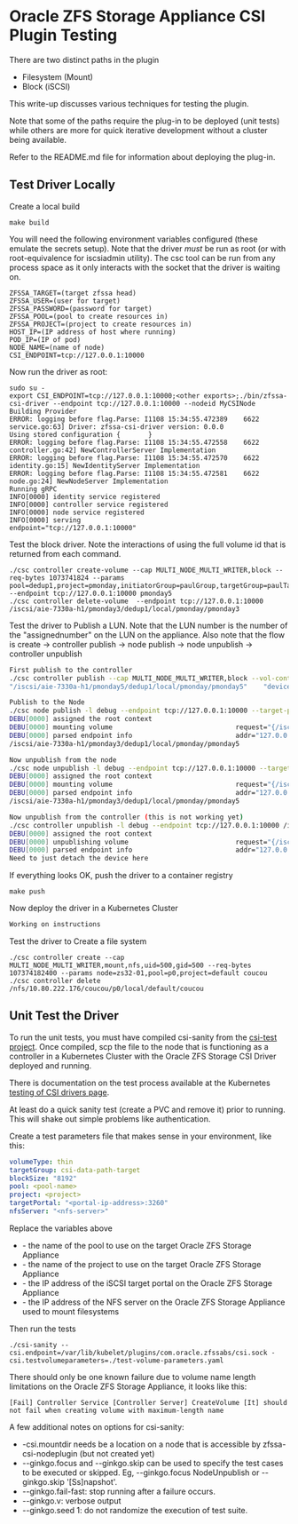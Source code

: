 # Oracle ZFS Storage Appliance CSI Plugin Testing

There are two distinct paths in the plugin
* Filesystem (Mount)
* Block (iSCSI)

This write-up discusses various techniques for testing the plugin.

Note that some of the paths require the plug-in to be deployed (unit tests) while others are more for quick iterative development without
a cluster being available.

Refer to the README.md file for information about deploying the plug-in.

## Test Driver Locally

Create a local build
```
make build
```

You will need the following environment variables configured (these emulate the secrets setup). Note that
the driver *must* be run as root (or with root-equivalence for iscsiadmin utility). The csc tool can be run
from any process space as it only interacts with the socket that the driver is waiting on.

```
ZFSSA_TARGET=(target zfssa head)
ZFSSA_USER=(user for target)
ZFSSA_PASSWORD=(password for target)
ZFSSA_POOL=(pool to create resources in)
ZFSSA_PROJECT=(project to create resources in)
HOST_IP=(IP address of host where running)
POD_IP=(IP of pod)
NODE_NAME=(name of node)
CSI_ENDPOINT=tcp://127.0.0.1:10000
```

Now run the driver as root:

```
sudo su -
export CSI_ENDPOINT=tcp://127.0.0.1:10000;<other exports>;./bin/zfssa-csi-driver --endpoint tcp://127.0.0.1:10000 --nodeid MyCSINode
Building Provider
ERROR: logging before flag.Parse: I1108 15:34:55.472389    6622 service.go:63] Driver: zfssa-csi-driver version: 0.0.0
Using stored configuration {       }
ERROR: logging before flag.Parse: I1108 15:34:55.472558    6622 controller.go:42] NewControllerServer Implementation
ERROR: logging before flag.Parse: I1108 15:34:55.472570    6622 identity.go:15] NewIdentityServer Implementation
ERROR: logging before flag.Parse: I1108 15:34:55.472581    6622 node.go:24] NewNodeServer Implementation
Running gRPC
INFO[0000] identity service registered                  
INFO[0000] controller service registered                
INFO[0000] node service registered                      
INFO[0000] serving                                       endpoint="tcp://127.0.0.1:10000"

```

Test the block driver. Note the interactions of using the full volume id that is returned from each command.
```
./csc controller create-volume --cap MULTI_NODE_MULTI_WRITER,block --req-bytes 1073741824 --params pool=dedup1,project=pmonday,initiatorGroup=paulGroup,targetGroup=paulTargetGroup,blockSize=8192 --endpoint tcp://127.0.0.1:10000 pmonday5
./csc controller delete-volume  --endpoint tcp://127.0.0.1:10000 /iscsi/aie-7330a-h1/pmonday3/dedup1/local/pmonday/pmonday3
```

Test the driver to Publish a LUN. Note that the LUN number is the number of the "assignednumber" on the
LUN on the appliance. Also note that the flow is create -> controller publish -> node publish -> node unpublish -> controller unpublish
```bash
First publish to the controller
./csc controller publish --cap MULTI_NODE_MULTI_WRITER,block --vol-context targetPortal=10.80.44.165:3260,discoveryCHAPAuth=false,sessionCHAPAuth=false,portals=[],iscsiInterface=default --node-id worknode  /iscsi/aie-7330a-h1/pmonday5/dedup1/local/pmonday/pmonday5
"/iscsi/aie-7330a-h1/pmonday5/dedup1/local/pmonday/pmonday5"    "devicePath"="/dev/disk/by-path/ip-10.80.44.165:3260-iscsi-iqn.1986-03.com.sun:02:ab7b55fa-53ee-e5ab-98e1-fad3cc29ae57-lun-13"

Publish to the Node
./csc node publish -l debug --endpoint tcp://127.0.0.1:10000 --target-path /mnt/iscsi --pub-context "devicePath"="/dev/disk/by-path/ip-10.80.44.165:3260-iscsi-iqn.1986-03.com.sun:02:ab7b55fa-53ee-e5ab-98e1-fad3cc29ae57-lun-13"  --cap MULTI_NODE_MULTI_WRITER,block --vol-context targetPortal=10.80.44.165:3260,discoveryCHAPAuth=false,sessionCHAPAuth=false,portals=[],iscsiInterface=default /iscsi/aie-7330a-h1/pmonday3/dedup1/local/pmonday/pmonday5
DEBU[0000] assigned the root context                    
DEBU[0000] mounting volume                               request="{/iscsi/aie-7330a-h1/pmonday3/dedup1/local/pmonday/pmonday5 map[devicePath:/dev/disk/by-path/ip-10.80.44.165:3260-iscsi-iqn.1986-03.com.sun:02:ab7b55fa-53ee-e5ab-98e1-fad3cc29ae57-lun-13]  /mnt/iscsi block:<> access_mode:<mode:MULTI_NODE_MULTI_WRITER >  false map[] map[discoveryCHAPAuth:false iscsiInterface:default portals:[] sessionCHAPAuth:false targetPortal:10.80.44.165:3260] {} [] 0}"
DEBU[0000] parsed endpoint info                          addr="127.0.0.1:10000" proto=tcp timeout=1m0s
/iscsi/aie-7330a-h1/pmonday3/dedup1/local/pmonday/pmonday5

Now unpublish from the node
./csc node unpublish -l debug --endpoint tcp://127.0.0.1:10000 --target-path /mnt/iscsi  /iscsi/aie-7330a-h1/pmonday3/dedup1/local/pmonday/pmonday5
DEBU[0000] assigned the root context                    
DEBU[0000] mounting volume                               request="{/iscsi/aie-7330a-h1/pmonday3/dedup1/local/pmonday/pmonday5 /mnt/iscsi {} [] 0}"
DEBU[0000] parsed endpoint info                          addr="127.0.0.1:10000" proto=tcp timeout=1m0s
/iscsi/aie-7330a-h1/pmonday3/dedup1/local/pmonday/pmonday5

Now unpublish from the controller (this is not working yet)
./csc controller unpublish -l debug --endpoint tcp://127.0.0.1:10000 /iscsi/aie-7330a-h1/pmonday3/dedup1/local/pmonday/pmonday5
DEBU[0000] assigned the root context                    
DEBU[0000] unpublishing volume                           request="{/iscsi/aie-7330a-h1/pmonday3/dedup1/local/pmonday/pmonday5  map[] {} [] 0}"
DEBU[0000] parsed endpoint info                          addr="127.0.0.1:10000" proto=tcp timeout=1m0s
Need to just detach the device here

```
If everything looks OK, push the driver to a container registry
```
make push
```

Now deploy the driver in a Kubernetes Cluster
```bash
Working on instructions
```

Test the driver to Create a file system
```
./csc controller create --cap MULTI_NODE_MULTI_WRITER,mount,nfs,uid=500,gid=500 --req-bytes 107374182400 --params node=zs32-01,pool=p0,project=default coucou
./csc controller delete /nfs/10.80.222.176/coucou/p0/local/default/coucou
```

## Unit Test the Driver

To run the unit tests, you must have compiled csi-sanity from the 
[csi-test project](https://github.com/kubernetes-csi/csi-test). Once
compiled, scp the file to the node that is functioning as a controller
in a Kubernetes Cluster with the Oracle ZFS Storage CSI Driver deployed and running.

There is documentation on the test process available at the Kubernetes
[testing of CSI drivers page](https://kubernetes.io/blog/2020/01/08/testing-of-csi-drivers/).

At least do a quick sanity test (create a PVC and remove it) prior to running.
This will shake out simple problems like authentication.

Create a test parameters file that makes sense in your environment, like this:
```yaml
volumeType: thin
targetGroup: csi-data-path-target
blockSize: "8192"
pool: <pool-name>
project: <project>
targetPortal: "<portal-ip-address>:3260"
nfsServer: "<nfs-server>"
```

Replace the variables above
* <pool-name> - the name of the pool to use on the target Oracle ZFS Storage Appliance
* <project> - the name of the project to use on the target Oracle ZFS Storage Appliance
* <portal-ip-address> - the IP address of the iSCSI target portal on the Oracle ZFS Storage Appliance
* <nfs-path> - the IP address of the NFS server on the Oracle ZFS Storage Appliance used to mount filesystems

Then run the tests
```
./csi-sanity --csi.endpoint=/var/lib/kubelet/plugins/com.oracle.zfssabs/csi.sock -csi.testvolumeparameters=./test-volume-parameters.yaml
```

There should only be one known failure due to volume name length limitations
on the Oracle ZFS Storage Appliance, it looks like this:
```
[Fail] Controller Service [Controller Server] CreateVolume [It] should not fail when creating volume with maximum-length name
```

A few additional notes on options for csi-sanity:

* -csi.mountdir needs be a location on a node that is accessible by zfssa-csi-nodeplugin (but not created yet)
* --ginkgo.focus and --ginkgo.skip can be used to specify the test cases to be executed or skipped. Eg, --ginkgo.focus NodeUnpublish or --ginkgo.skip '[Ss]napshot'.
* --ginkgo.fail-fast: stop running after a failure occurs.
* --ginkgo.v: verbose output
* --ginkgo.seed 1: do not randomize the execution of test suite. 
